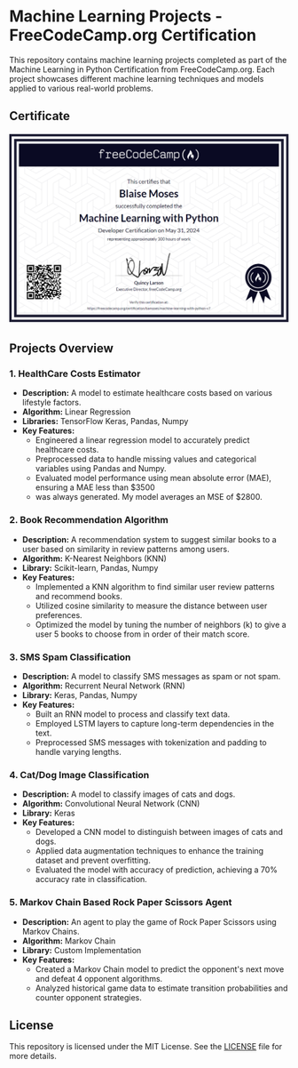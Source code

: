 # Machine Learning Projects - FreeCodeCamp.org Certification

This repository contains machine learning projects completed as part of the Machine Learning in Python Certification from FreeCodeCamp.org. Each project showcases different machine learning techniques and models applied to various real-world problems.

## Certificate

![Certification](certificate.png)

## Projects Overview

### 1. HealthCare Costs Estimator
- **Description:** A model to estimate healthcare costs based on various lifestyle factors.
- **Algorithm:** Linear Regression
- **Libraries:** TensorFlow Keras, Pandas, Numpy
- **Key Features:**
  - Engineered a linear regression model to accurately predict healthcare costs.
  - Preprocessed data to handle missing values and categorical variables using Pandas and Numpy.
  - Evaluated model performance using mean absolute error (MAE), ensuring a MAE less than $3500
  - was always generated. My model averages an MSE of $2800.
### 2. Book Recommendation Algorithm
- **Description:** A recommendation system to suggest similar books to a user based on similarity in review
  patterns among users.
- **Algorithm:** K-Nearest Neighbors (KNN)
- **Library:** Scikit-learn, Pandas, Numpy
- **Key Features:**
  - Implemented a KNN algorithm to find similar user review patterns and recommend books.
  - Utilized cosine similarity to measure the distance between user preferences.
  - Optimized the model by tuning the number of neighbors (k) to give a user 5 books to choose from in order
    of their match score.
### 3. SMS Spam Classification
- **Description:** A model to classify SMS messages as spam or not spam.
- **Algorithm:** Recurrent Neural Network (RNN)
- **Library:** Keras, Pandas, Numpy
- **Key Features:**
  - Built an RNN model to process and classify text data.
  - Employed LSTM layers to capture long-term dependencies in the text.
  - Preprocessed SMS messages with tokenization and padding to handle varying lengths.

### 4. Cat/Dog Image Classification
- **Description:** A model to classify images of cats and dogs.
- **Algorithm:** Convolutional Neural Network (CNN)
- **Library:** Keras
- **Key Features:**
  - Developed a CNN model to distinguish between images of cats and dogs.
  - Applied data augmentation techniques to enhance the training dataset and prevent overfitting.
  - Evaluated the model with accuracy of prediction, achieving a 70% accuracy rate in classification.

### 5. Markov Chain Based Rock Paper Scissors Agent
- **Description:** An agent to play the game of Rock Paper Scissors using Markov Chains.
- **Algorithm:** Markov Chain
- **Library:** Custom Implementation
- **Key Features:**
  - Created a Markov Chain model to predict the opponent's next move and defeat 4 opponent algorithms.
  - Analyzed historical game data to estimate transition probabilities and counter opponent strategies.
## License
This repository is licensed under the MIT License. See the [LICENSE](LICENSE) file for more details.
